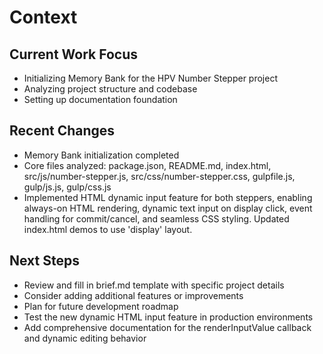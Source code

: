 # Context

## Current Work Focus
- Initializing Memory Bank for the HPV Number Stepper project
- Analyzing project structure and codebase
- Setting up documentation foundation

## Recent Changes
- Memory Bank initialization completed
- Core files analyzed: package.json, README.md, index.html, src/js/number-stepper.js, src/css/number-stepper.css, gulpfile.js, gulp/js.js, gulp/css.js
- Implemented HTML dynamic input feature for both steppers, enabling always-on HTML rendering, dynamic text input on display click, event handling for commit/cancel, and seamless CSS styling. Updated index.html demos to use 'display' layout.

## Next Steps
- Review and fill in brief.md template with specific project details
- Consider adding additional features or improvements
- Plan for future development roadmap
- Test the new dynamic HTML input feature in production environments
- Add comprehensive documentation for the renderInputValue callback and dynamic editing behavior